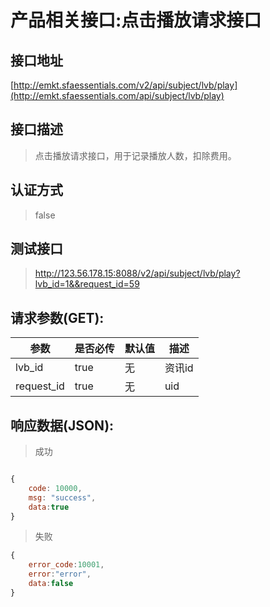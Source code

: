 # 产品相关接口:点击播放请求接口

## 接口地址

[http://emkt.sfaessentials.com/v2/api/subject/lvb/play](http://emkt.sfaessentials.com/api/subject/lvb/play)

## 接口描述

> 点击播放请求接口，用于记录播放人数，扣除费用。

## 认证方式

> false

## 测试接口

> http://123.56.178.15:8088/v2/api/subject/lvb/play?lvb_id=1&&request_id=59


## 请求参数(GET):

| 参数 | 是否必传 | 默认值 |  描述 | 
| ---- | ----- | ----- | ----- | 
| lvb_id | true | 无 |  资讯id|
| request_id| true | 无 | uid|



## 响应数据(JSON):
> 成功

```javascript

{
    code: 10000,
    msg: "success",
    data:true
}
```
> 失败 

```javascript
{
    error_code:10001,
    error:"error",
    data:false
}
```
